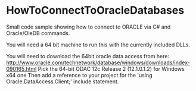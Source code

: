 HowToConnectToOracleDatabases
=============================

Small code sample showing how to connect to ORACLE via C# and Oracle/OleDB commands.

You will need a 64 bit machine to run this with the currently included DLLs.

You will need to download the 64bit oracle data access from here:
http://www.oracle.com/technetwork/database/windows/downloads/index-090165.html
Pick the 64-bit ODAC 12c Release 2 (12.1.0.1.2) for Windows x64 one
Then add a reference to your project for the 'using Oracle.DataAccess.Client;' include statement.
